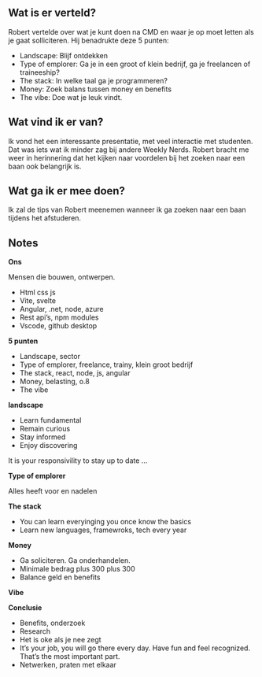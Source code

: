 ## Wat is er verteld?
Robert vertelde over wat je kunt doen na CMD en waar je op moet letten als je gaat solliciteren. Hij benadrukte deze 5 punten:

- Landscape: Blijf ontdekken
- Type of emplorer: Ga je in een groot of klein bedrijf, ga je freelancen of traineeship?
- The stack: In welke taal ga je programmeren?
- Money: Zoek balans tussen money en benefits
- The vibe: Doe wat je leuk vindt. 

## Wat vind ik er van?
Ik vond het een interessante presentatie, met veel interactie met studenten. Dat was iets wat ik minder zag bij andere Weekly Nerds. Robert bracht me weer in herinnering dat het kijken naar voordelen bij het zoeken naar een baan ook belangrijk is.

## Wat ga ik er mee doen?
Ik zal de tips van Robert meenemen wanneer ik ga zoeken naar een baan tijdens het afstuderen. 

## Notes
**Ons**

Mensen die bouwen, ontwerpen. 

- Html css js
- Vite, svelte
- Angular, .net, node, azure
- Rest api’s, npm modules
- Vscode, github desktop

**5 punten**

- Landscape, sector
- Type of emplorer, freelance, trainy, klein groot bedrijf
- The stack, react, node, js, angular
- Money, belasting, o.8
- The vibe

**landscape**

- Learn fundamental
- Remain curious
- Stay informed
- Enjoy discovering

It is your responsivility to stay up to date …

**Type of emplorer**

Alles heeft voor en nadelen

**The stack**

- You can learn everyinging you once know the basics
- Learn new languages, framewroks, tech every year

**Money**

- Ga soliciteren. Ga onderhandelen. 
- Minimale bedrag plus 300 plus 300
- Balance geld en benefits

**Vibe**

**Conclusie**

- Benefits, onderzoek
- Research
- Het is oke als je nee zegt
- It’s your job, you will go there every day. Have fun and feel recognized. That’s the most important part. 
- Netwerken, praten met elkaar
